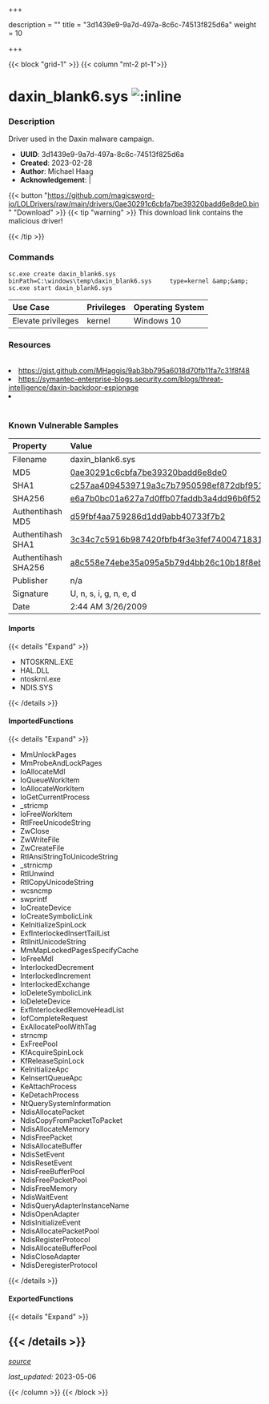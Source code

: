 +++

description = ""
title = "3d1439e9-9a7d-497a-8c6c-74513f825d6a"
weight = 10

+++


{{< block "grid-1" >}}
{{< column "mt-2 pt-1">}}


# daxin_blank6.sys ![:inline](/images/twitter_verified.png) 


### Description

Driver used in the Daxin malware campaign.
- **UUID**: 3d1439e9-9a7d-497a-8c6c-74513f825d6a
- **Created**: 2023-02-28
- **Author**: Michael Haag
- **Acknowledgement**:  | [](https://twitter.com/)

{{< button "https://github.com/magicsword-io/LOLDrivers/raw/main/drivers/0ae30291c6cbfa7be39320badd6e8de0.bin" "Download" >}}
{{< tip "warning" >}}
This download link contains the malicious driver!

{{< /tip >}}

### Commands

```
sc.exe create daxin_blank6.sys binPath=C:\windows\temp\daxin_blank6.sys     type=kernel &amp;&amp; sc.exe start daxin_blank6.sys
```

| Use Case | Privileges | Operating System | 
|:---- | ---- | ---- |
| Elevate privileges | kernel | Windows 10 |

### Resources
<br>
<li><a href="https://gist.github.com/MHaggis/9ab3bb795a6018d70fb11fa7c31f8f48">https://gist.github.com/MHaggis/9ab3bb795a6018d70fb11fa7c31f8f48</a></li>
<li><a href="https://symantec-enterprise-blogs.security.com/blogs/threat-intelligence/daxin-backdoor-espionage">https://symantec-enterprise-blogs.security.com/blogs/threat-intelligence/daxin-backdoor-espionage</a></li>
<li><a href=""></a></li>
<br>

### Known Vulnerable Samples

| Property           | Value |
|:-------------------|:------|
| Filename           | daxin_blank6.sys |
| MD5                | [0ae30291c6cbfa7be39320badd6e8de0](https://www.virustotal.com/gui/file/0ae30291c6cbfa7be39320badd6e8de0) |
| SHA1               | [c257aa4094539719a3c7b7950598ef872dbf9518](https://www.virustotal.com/gui/file/c257aa4094539719a3c7b7950598ef872dbf9518) |
| SHA256             | [e6a7b0bc01a627a7d0ffb07faddb3a4dd96b6f5208ac26107bdaeb3ab1ec8217](https://www.virustotal.com/gui/file/e6a7b0bc01a627a7d0ffb07faddb3a4dd96b6f5208ac26107bdaeb3ab1ec8217) |
| Authentihash MD5   | [d59fbf4aa759286d1dd9abb40733f7b2](https://www.virustotal.com/gui/search/authentihash%253Ad59fbf4aa759286d1dd9abb40733f7b2) |
| Authentihash SHA1  | [3c34c7c5916b987420fbfb4f3e3fef7400471831](https://www.virustotal.com/gui/search/authentihash%253A3c34c7c5916b987420fbfb4f3e3fef7400471831) |
| Authentihash SHA256| [a8c558e74ebe35a095a5b79d4bb26c10b18f8ebb449365e742f856d4e032555c](https://www.virustotal.com/gui/search/authentihash%253Aa8c558e74ebe35a095a5b79d4bb26c10b18f8ebb449365e742f856d4e032555c) |
| Publisher         | n/a |
| Signature         | U, n, s, i, g, n, e, d   |
| Date                | 2:44 AM 3/26/2009 |


#### Imports
{{< details "Expand" >}}
* NTOSKRNL.EXE
* HAL.DLL
* ntoskrnl.exe
* NDIS.SYS

{{< /details >}}
#### ImportedFunctions
{{< details "Expand" >}}
* MmUnlockPages
* MmProbeAndLockPages
* IoAllocateMdl
* IoQueueWorkItem
* IoAllocateWorkItem
* IoGetCurrentProcess
* _stricmp
* IoFreeWorkItem
* RtlFreeUnicodeString
* ZwClose
* ZwWriteFile
* ZwCreateFile
* RtlAnsiStringToUnicodeString
* _strnicmp
* RtlUnwind
* RtlCopyUnicodeString
* wcsncmp
* swprintf
* IoCreateDevice
* IoCreateSymbolicLink
* KeInitializeSpinLock
* ExfInterlockedInsertTailList
* RtlInitUnicodeString
* MmMapLockedPagesSpecifyCache
* IoFreeMdl
* InterlockedDecrement
* InterlockedIncrement
* InterlockedExchange
* IoDeleteSymbolicLink
* IoDeleteDevice
* ExfInterlockedRemoveHeadList
* IofCompleteRequest
* ExAllocatePoolWithTag
* strncmp
* ExFreePool
* KfAcquireSpinLock
* KfReleaseSpinLock
* KeInitializeApc
* KeInsertQueueApc
* KeAttachProcess
* KeDetachProcess
* NtQuerySystemInformation
* NdisAllocatePacket
* NdisCopyFromPacketToPacket
* NdisAllocateMemory
* NdisFreePacket
* NdisAllocateBuffer
* NdisSetEvent
* NdisResetEvent
* NdisFreeBufferPool
* NdisFreePacketPool
* NdisFreeMemory
* NdisWaitEvent
* NdisQueryAdapterInstanceName
* NdisOpenAdapter
* NdisInitializeEvent
* NdisAllocatePacketPool
* NdisRegisterProtocol
* NdisAllocateBufferPool
* NdisCloseAdapter
* NdisDeregisterProtocol

{{< /details >}}
#### ExportedFunctions
{{< details "Expand" >}}

{{< /details >}}
-----



[*source*](https://github.com/magicsword-io/LOLDrivers/tree/main/yaml/3d1439e9-9a7d-497a-8c6c-74513f825d6a.yaml)

*last_updated:* 2023-05-06








{{< /column >}}
{{< /block >}}
